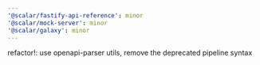 ```yaml
---
'@scalar/fastify-api-reference': minor
'@scalar/mock-server': minor
'@scalar/galaxy': minor
---
```


refactor!: use openapi-parser utils, remove the deprecated pipeline syntax
